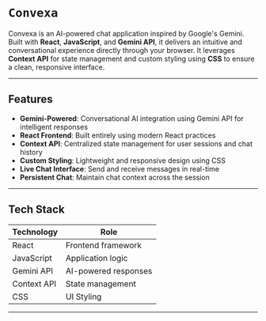 # `Convexa`

Convexa is an AI-powered chat application inspired by Google's Gemini. Built with **React**, **JavaScript**, and **Gemini API**, it delivers an intuitive and conversational experience directly through your browser. It leverages **Context API** for state management and custom styling using **CSS** to ensure a clean, responsive interface.

---

##  Features

-  **Gemini-Powered**: Conversational AI integration using Gemini API for intelligent responses  
- **React Frontend**: Built entirely using modern React practices  
-  **Context API**: Centralized state management for user sessions and chat history  
-  **Custom Styling**: Lightweight and responsive design using CSS  
-  **Live Chat Interface**: Send and receive messages in real-time  
-  **Persistent Chat**: Maintain chat context across the session

---


##  Tech Stack

| Technology     | Role                        |
|----------------|-----------------------------|
| React          | Frontend framework          |
| JavaScript     | Application logic           |
| Gemini API     | AI-powered responses        |
| Context API    | State management            |
| CSS            | UI Styling                  |

---



